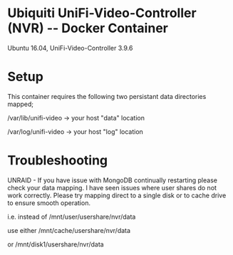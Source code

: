 # Ubiquiti UniFi-Video-Controller (NVR) -- Docker Container
Ubuntu 16.04, UniFi-Video-Controller 3.9.6

# Setup
This container requires the following two persistant data directories mapped;

/var/lib/unifi-video -> your host "data" location

/var/log/unifi-video -> your host "log" location

# Troubleshooting

UNRAID - If you have issue with MongoDB continually restarting please check your data mapping. I have seen issues where user shares do not work correctly. Please try mapping direct to a single disk or to cache drive to ensure smooth operation.

i.e. instead of /mnt/user/usershare/nvr/data

use either /mnt/cache/usershare/nvr/data

or /mnt/disk1/usershare/nvr/data
